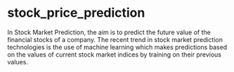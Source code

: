 # stock_price_prediction
In Stock Market Prediction, the aim is to predict the future
value of the financial stocks of a company. The recent trend
in stock market prediction technologies is the use of
machine learning which makes predictions based on the
values of current stock market indices by training on their
previous values.
